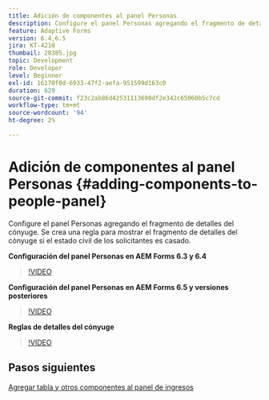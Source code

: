 ```yaml
---
title: Adición de componentes al panel Personas
description: Configure el panel Personas agregando el fragmento de detalles del cónyuge. Se crea una regla para mostrar el fragmento de detalles del cónyuge si el estado civil de los solicitantes es casado.
feature: Adaptive Forms
version: 6.4,6.5
jira: KT-4210
thumbail: 28385.jpg
topic: Development
role: Developer
level: Beginner
exl-id: 16170f0d-6933-47f2-aefa-951599d163c0
duration: 629
source-git-commit: f23c2ab86d42531113690df2e342c65060b5c7cd
workflow-type: tm+mt
source-wordcount: '94'
ht-degree: 2%

---
```


# Adición de componentes al panel Personas {#adding-components-to-people-panel}

Configure el panel Personas agregando el fragmento de detalles del cónyuge. Se crea una regla para mostrar el fragmento de detalles del cónyuge si el estado civil de los solicitantes es casado.

**Configuración del panel Personas en AEM Forms 6.3 y 6.4**

>[!VIDEO](https://video.tv.adobe.com/v/22193?quality=12&learn=on)

**Configuración del panel Personas en AEM Forms 6.5 y versiones posteriores**

>[!VIDEO](https://video.tv.adobe.com/v/28385?quality=12&learn=on)

**Reglas de detalles del cónyuge**

>[!VIDEO](https://video.tv.adobe.com/v/22195?quality=12&learn=on)

## Pasos siguientes

[Agregar tabla y otros componentes al panel de ingresos](./adding-table-to-income-panel.md)

